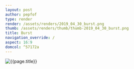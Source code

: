 ```yaml
---
layout: post
author: pepfof
type: render
render: /assets/renders/2019_04_30_burst.png
thumb: /assets/renders/thumb/thumb-2019_04_30_burst.png
title: Burst
navigation_override: /
aspect: 16:9
domcol: ^57172a
---
```


<!--USER BEGIN 1-->

<!--USER END 1-->
<img src = "{{ page.render }}" class="image_main" alt="{{page.title}}">

<!--USER BEGIN 2-->

<!--USER END 2-->

